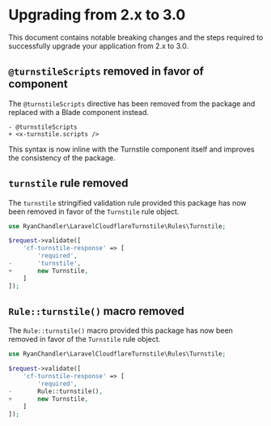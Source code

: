 # Upgrading from 2.x to 3.0

This document contains notable breaking changes and the steps required to successfully upgrade your application from 2.x to 3.0.

## `@turnstileScripts` removed in favor of component

The `@turnstileScripts` directive has been removed from the package and replaced with a Blade component instead.

```blade
- @turnstileScripts
+ <x-turnstile.scripts />
```

This syntax is now inline with the Turnstile component itself and improves the consistency of the package.

## `turnstile` rule removed

The `turnstile` stringified validation rule provided this package has now been removed in favor of the `Turnstile` rule object.

```php
use RyanChandler\LaravelCloudflareTurnstile\Rules\Turnstile;

$request->validate([
    'cf-turnstile-response' => [
        'required',
-       'turnstile',
+       new Turnstile, 
    ]
]);
```

## `Rule::turnstile()` macro removed

The `Rule::turnstile()` macro provided this package has now been removed in favor of the `Turnstile` rule object.

```php
use RyanChandler\LaravelCloudflareTurnstile\Rules\Turnstile;

$request->validate([
    'cf-turnstile-response' => [
        'required',
-       Rule::turnstile(),
+       new Turnstile, 
    ]
]);
```
